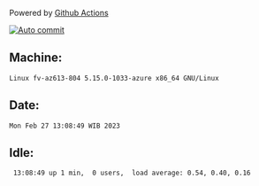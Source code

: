 Powered by [Github Actions](https://github.com/features/actions)

[![Auto commit](https://github.com/hiage/workstation/workflows/Auto%20commit/badge.svg)](https://github.com/hiage/workstation/actions?query=workflow%3A%22Auto+commit%22)

## Machine:
```
Linux fv-az613-804 5.15.0-1033-azure x86_64 GNU/Linux
```
## Date:
```
Mon Feb 27 13:08:49 WIB 2023
```
## Idle:
```
 13:08:49 up 1 min,  0 users,  load average: 0.54, 0.40, 0.16
```
